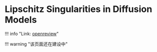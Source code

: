 <link rel="stylesheet" href="../../../css/counter.css" />

# Lipschitz Singularities in Diffusion Models

!!! info "Link: [openreview](https://openreview.net/forum?id=WNkW0cOwiz)"

!!! warning "该页面还在建设中"